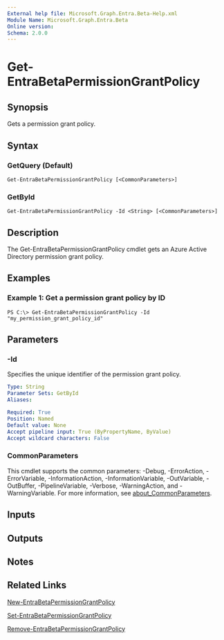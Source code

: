 ```yaml
---
External help file: Microsoft.Graph.Entra.Beta-Help.xml
Module Name: Microsoft.Graph.Entra.Beta
Online version:
Schema: 2.0.0
---
```


# Get-EntraBetaPermissionGrantPolicy

## Synopsis
Gets a permission grant policy.

## Syntax

### GetQuery (Default)
```
Get-EntraBetaPermissionGrantPolicy [<CommonParameters>]
```

### GetById
```
Get-EntraBetaPermissionGrantPolicy -Id <String> [<CommonParameters>]
```

## Description
The Get-EntraBetaPermissionGrantPolicy cmdlet gets an Azure Active Directory permission grant policy.

## Examples

### Example 1: Get a permission grant policy by ID
```
PS C:\> Get-EntraBetaPermissionGrantPolicy -Id "my_permission_grant_policy_id"
```

## Parameters

### -Id
Specifies the unique identifier of the permission grant policy.

```yaml
Type: String
Parameter Sets: GetById
Aliases:

Required: True
Position: Named
Default value: None
Accept pipeline input: True (ByPropertyName, ByValue)
Accept wildcard characters: False
```

### CommonParameters
This cmdlet supports the common parameters: -Debug, -ErrorAction, -ErrorVariable, -InformationAction, -InformationVariable, -OutVariable, -OutBuffer, -PipelineVariable, -Verbose, -WarningAction, and -WarningVariable. For more information, see [about_CommonParameters](https://go.microsoft.com/fwlink/?LinkID=113216).

## Inputs

## Outputs

## Notes

## Related Links

[New-EntraBetaPermissionGrantPolicy]()

[Set-EntraBetaPermissionGrantPolicy]()

[Remove-EntraBetaPermissionGrantPolicy]()

